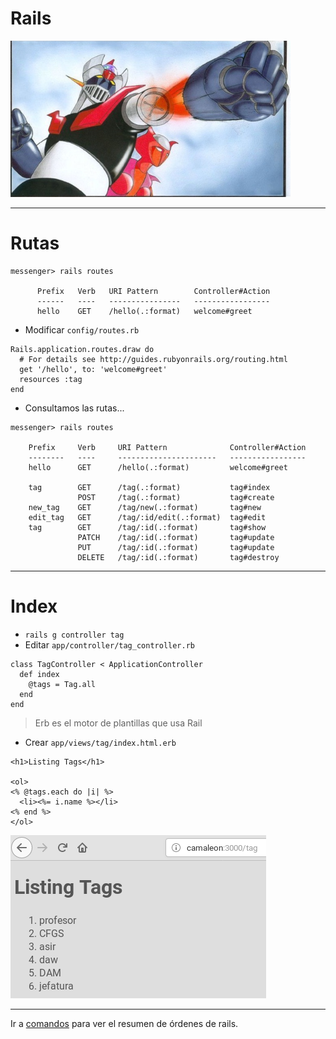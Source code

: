 
# Rails

![](images/super-brazo.png)

---

# Rutas

```
messenger> rails routes

      Prefix   Verb   URI Pattern        Controller#Action
      ------   ----   ----------------   -----------------
      hello    GET    /hello(.:format)   welcome#greet

```
* Modificar `config/routes.rb`
```
Rails.application.routes.draw do
  # For details see http://guides.rubyonrails.org/routing.html
  get '/hello', to: 'welcome#greet'
  resources :tag
end
```
* Consultamos las rutas...
```
messenger> rails routes

    Prefix     Verb     URI Pattern              Controller#Action
    --------   ----     ----------------------   -----------------
    hello      GET      /hello(.:format)         welcome#greet

    tag        GET      /tag(.:format)           tag#index         
               POST     /tag(.:format)           tag#create
    new_tag    GET      /tag/new(.:format)       tag#new
    edit_tag   GET      /tag/:id/edit(.:format)  tag#edit
    tag        GET      /tag/:id(.:format)       tag#show
               PATCH    /tag/:id(.:format)       tag#update
               PUT      /tag/:id(.:format)       tag#update  
               DELETE   /tag/:id(.:format)       tag#destroy
```

---

# Index

* `rails g controller tag`
* Editar `app/controller/tag_controller.rb`
```
class TagController < ApplicationController
  def index
    @tags = Tag.all
  end
end
```

> Erb es el motor de plantillas que usa Rail

* Crear `app/views/tag/index.html.erb`
```
<h1>Listing Tags</h1>

<ol>
<% @tags.each do |i| %>
  <li><%= i.name %></li>
<% end %>
</ol>
```

![](images/08-tag.png)

---

Ir a [comandos](99-commands.md) para ver el resumen de órdenes de rails.
